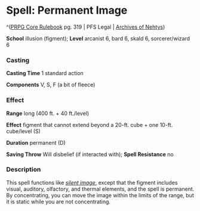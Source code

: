 # Spell: Permanent Image

^([PRPG Core Rulebook][ss-permanent-image] pg. 319 | PFS Legal | [Archives of Nehtys][sn-permanent-image])

**School** illusion (figment); **Level** arcanist 6, bard 6, skald 6, sorcerer/wizard 6

### Casting

**Casting Time** 1 standard action  

**Components** V, S, F (a bit of fleece)

### Effect

**Range** long (400 ft. + 40 ft./level)  

**Effect** figment that cannot extend beyond a 20-ft. cube + one 10-ft. cube/level (S)  

**Duration** permanent (D)  

**Saving Throw** Will disbelief (if interacted with); **Spell Resistance** no

### Description

This spell functions like _[silent image]_, except that the figment includes visual, auditory, olfactory, and thermal elements, and the spell is permanent. By concentrating, you can move the image within the limits of the range, but it is static while you are not concentrating.

[ss-permanent-image]: http://paizo.com/pathfinderRPG/v57
[sn-permanent-image]: http://www.archivesofnethys.com/SpellDisplay.aspx?ItemName=Permanent%20Image
[silent image]: http://www.archivesofnethys.com/SpellDisplay.aspx?ItemName=silent%20image